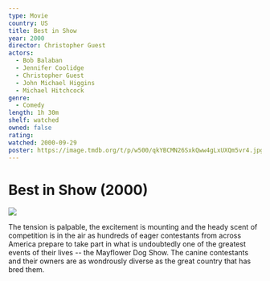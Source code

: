 ```yaml
---
type: Movie
country: US
title: Best in Show
year: 2000
director: Christopher Guest
actors:
  - Bob Balaban
  - Jennifer Coolidge
  - Christopher Guest
  - John Michael Higgins
  - Michael Hitchcock
genre:
  - Comedy
length: 1h 30m
shelf: watched
owned: false
rating:
watched: 2000-09-29
poster: https://image.tmdb.org/t/p/w500/qkYBCMN26SxkQww4gLxUXQm5vr4.jpg
---
```


# Best in Show (2000)

![](https://image.tmdb.org/t/p/w500/qkYBCMN26SxkQww4gLxUXQm5vr4.jpg)

The tension is palpable, the excitement is mounting and the heady scent of competition is in the air as hundreds of eager contestants from across America prepare to take part in what is undoubtedly one of the greatest events of their lives -- the Mayflower Dog Show. The canine contestants and their owners are as wondrously diverse as the great country that has bred them.